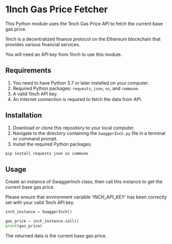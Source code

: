 # 1Inch Gas Price Fetcher

This Python module uses the 1Inch Gas Price API to fetch the current base gas price.

1Inch is a decentralized finance protocol on the Ethereum blockchain that provides various financial services. 

You will need an API key from 1Inch to use this module.  

## Requirements

1. You need to have Python 3.7 or later installed on your computer.
2. Required Python packages: `requests`, `json`, `os`, and `commune`.
3. A valid 1Inch API key.
4. An Internet connection is required to fetch the data from API.

## Installation

1. Download or clone this repository to your local computer.
2. Navigate to the directory containing the `SwaggerInch.py` file in a terminal or command prompt.
3. Install the required Python packages.

```bash
pip install requests json os commune
```

## Usage

Create an instance of SwaggerInch class, then call this instance to get the current base gas price.

Please ensure that environment variable 'INCH_API_KEY' has been correctly set with your valid 1Inch API key.

```python
inch_instance = SwaggerInch()

gas_price = inch_instance.call()
print(gas_price)
```

The returned data is the current base gas price.
